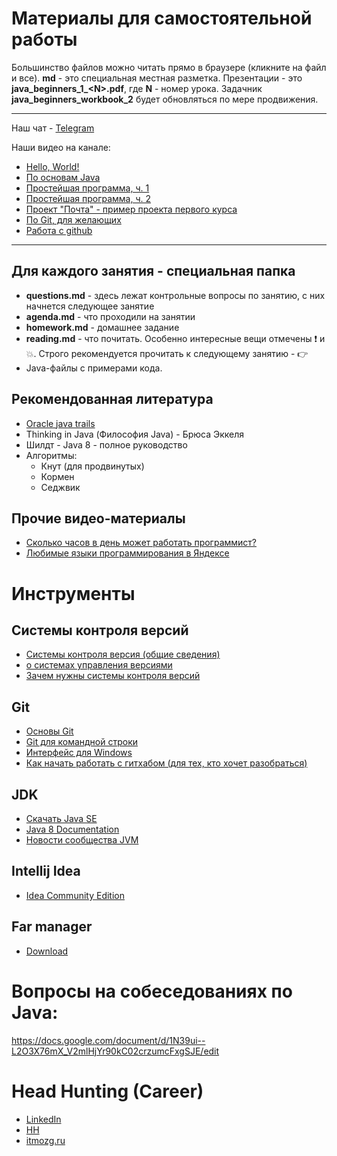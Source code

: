 # Материалы для самостоятельной работы

Большинство файлов можно читать прямо в браузере (кликните на файл и все). **md** - это специальная местная разметка. Презентации - это **java_beginners_1_\<N\>.pdf**, где **N** - номер урока. Задачник **java_beginners_workbook_2** будет обновляться по мере продвижения. 

---
Наш чат - [Telegram](https://t.me/joinchat/AAAAAAvrnIwJvNbe6M5WQQ)

Наши видео на канале:
* [Hello, World!](https://www.youtube.com/watch?v=Ta3KT68cK1M)
* [По основам Java](https://www.youtube.com/playlist?list=PLqfxC1fDR68Y1a14O4uGPQmQwfMgGc-8u)
* [Простейшая программа, ч. 1](https://www.youtube.com/watch?v=jdfAIeGn1r8)
* [Простейшая программа, ч. 2](https://www.youtube.com/watch?v=6j0bMl1Jr68)
* [Проект "Почта" - пример проекта первого курса](https://www.youtube.com/playlist?list=PLqfxC1fDR68Y8CcDZppZgi1m6ftYoMZJo)
* [По Git, для желающих](https://www.youtube.com/playlist?list=PLqfxC1fDR68aaZYAsqXcpJV-JcjGKnZIH)
* [Работа с github](https://www.youtube.com/watch?v=azFmXyrdaRg)

---

## Для каждого занятия - специальная папка
- **questions.md** - здесь лежат контрольные вопросы по занятию, с них начнется следующее занятие
- **agenda.md** - что проходили на занятии
- **homework.md** - домашнее задание
- **reading.md** - что почитать. Особенно интересные вещи отмечены :exclamation: и :boom:. Строго рекомендуется прочитать к следующему занятию - :point_right:
- Java-файлы с примерами кода.

## Рекомендованная литература
* [Oracle java trails](https://docs.oracle.com/javase/tutorial/)
* Thinking in Java (Философия Java) - Брюса Эккеля
* Шилдт - Java 8 - полное руководство
* Алгоритмы:
  * Кнут (для продвинутых)
  * Кормен
  * Седжвик


## Прочие видео-материалы
* [Сколько часов в день может работать программист?](https://www.youtube.com/watch?v=kfsAMZ7_DdI)
* [Любимые языки программирования в Яндексе](https://www.youtube.com/watch?v=sSYRCfi3Sho)



# Инструменты
## Системы контроля версий
* [Системы контроля версия (общие сведения)](https://ru.wikipedia.org/wiki/%D0%A1%D0%B8%D1%81%D1%82%D0%B5%D0%BC%D0%B0_%D1%83%D0%BF%D1%80%D0%B0%D0%B2%D0%BB%D0%B5%D0%BD%D0%B8%D1%8F_%D0%B2%D0%B5%D1%80%D1%81%D0%B8%D1%8F%D0%BC%D0%B8)
* [о системах управления версиями]( https://ru.m.wikipedia.org/wiki/%D0%A1%D0%B8%D1%81%D1%82%D0%B5%D0%BC%D0%B0_%D1%83%D0%BF%D1%80%D0%B0%D0%B2%D0%BB%D0%B5%D0%BD%D0%B8%D1%8F_%D0%B2%D0%B5%D1%80%D1%81%D0%B8%D1%8F%D0%BC%D0%B8)
* [Зачем нужны системы контроля версий](http://embedders.org/content/zachem-nuzhny-sistemy-kontrolya-versii-tipa-svn )

Git
---
* [Основы Git](https://git-scm.com/book/ru/v1/%D0%92%D0%B2%D0%B5%D0%B4%D0%B5%D0%BD%D0%B8%D0%B5-%D0%9E%D1%81%D0%BD%D0%BE%D0%B2%D1%8B-Git)
* [Git для командной строки](https://git-for-windows.github.io)
* [Интерфейс для Windows](https://tortoisegit.org)
* [Как начать работать с гитхабом (для тех, кто хочет разобраться)](https://m.habrahabr.ru/post/125799/ )

## JDK
* [Скачать Java SE](http://www.oracle.com/technetwork/java/javase/downloads)
* [Java 8 Documentation](https://docs.oracle.com/javase/8/docs/api/)
* [Новости сообщества JVM](https://telegram.me/proJVM)

## Intellij Idea
* [Idea Community Edition](https://www.jetbrains.com/idea/download)

## Far manager
* [Download](http://www.farmanager.com/download.php?l=ru)

# Вопросы на собеседованиях по Java:
https://docs.google.com/document/d/1N39ui--L2O3X76mX_V2mlHjYr90kC02crzumcFxgSJE/edit

# Head Hunting (Career)
* [LinkedIn](https://www.linkedin.com)
* [HH](http://spb.hh.ru)
* [itmozg.ru](http://itmozg.ru/)

